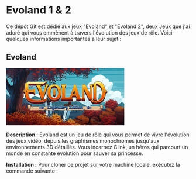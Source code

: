 # Evoland 1 & 2

Ce dépôt Git est dédié aux jeux "Evoland" et "Evoland 2", deux Jeux que j'ai adoré qui vous emmènent à travers l'évolution des jeux de rôle. Voici quelques informations importantes à leur sujet :

## Evoland

![Evoland](images.jpeg)

**Description :** Evoland est un jeu de rôle qui vous permet de vivre l'évolution des jeux vidéo, depuis les graphismes monochromes jusqu'aux environnements 3D détaillés. Vous incarnez Clink, un héros qui parcourt un monde en constante évolution pour sauver sa princesse.

**Installation :** Pour cloner ce projet sur votre machine locale, exécutez la commande suivante :


